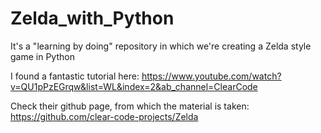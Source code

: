 # Zelda_with_Python
It's a "learning by doing" repository in which we're creating a Zelda style game in Python

I found a fantastic tutorial here: https://www.youtube.com/watch?v=QU1pPzEGrqw&list=WL&index=2&ab_channel=ClearCode

Check their github page, from which the material is taken:
https://github.com/clear-code-projects/Zelda
